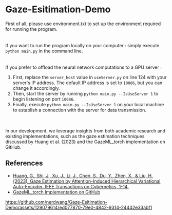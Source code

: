# Gaze-Esitimation-Demo
First of all, please use environment.txt to set up the environment required for running the program.<br><br><br>
If you want to run the program locally on your computer : simply execute `python main.py` in the command line. <br><br><br>
If you prefer to offload the neural network computations to a GPU server : <br>
1. First, replace the `server_host` value in `useServer.py` on line 124 with your server's IP address. The default IP address is set to `10086`, but you can change it accordingly. <br>
2. Then, start the server by running `python main.py --IsUseServer 1` to begin listening on port `10086`. <br>
3. Finally, execute `python main.py --IsUseServer 1` on your local machine to establish a connection with the server for data transmission.<br><br><br>

In our development, we leverage insights from both academic research and existing implementations, such as the gaze estimation techniques discussed by Huang et al. (2023) and the GazeML_torch implementation on GitHub.

## References

- [Huang, G., Shi, J., Xu, J., Li, J., Chen, S., Du, Y., Zhen, X., & Liu, H. (2023). Gaze Estimation by Attention-Induced Hierarchical Variational Auto-Encoder. IEEE Transactions on Cybernetics, 1-14.](https://doi.org/10.1109/TCYB.2023.3312392)
- [GazeML_torch Implementation on GitHub](https://github.com/J094/GazeML_torch)




https://github.com/nerdwang/Gaze-Esitimation-Demo/assets/129079614/ed077870-79e0-4842-9314-24442e33abf1

